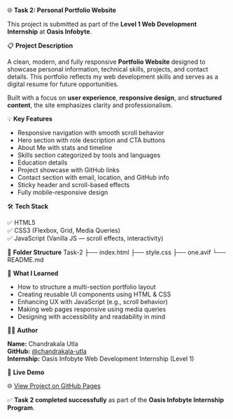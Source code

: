 
🌐 **Task 2: Personal Portfolio Website**

This project is submitted as part of the **Level 1 Web Development Internship** at **Oasis Infobyte**.

📋 **Project Description**

A clean, modern, and fully responsive **Portfolio Website** designed to showcase personal information, technical skills, projects, and contact details. This portfolio reflects my web development skills and serves as a digital resume for future opportunities.

Built with a focus on **user experience**, **responsive design**, and **structured content**, the site emphasizes clarity and professionalism.

💡 **Key Features**

- Responsive navigation with smooth scroll behavior  
- Hero section with role description and CTA buttons  
- About Me with stats and timeline  
- Skills section categorized by tools and languages  
- Education details  
- Project showcase with GitHub links  
- Contact section with email, location, and GitHub info  
- Sticky header and scroll-based effects  
- Fully mobile-responsive design  

🛠️ **Tech Stack**

✅ HTML5  
✅ CSS3 (Flexbox, Grid, Media Queries)  
✅ JavaScript (Vanilla JS — scroll effects, interactivity)


📂 **Folder Structure**
Task-2
  ├── index.html
  ├── style.css
  ├── one.avif
  └── README.md


🧠 **What I Learned**

- How to structure a multi-section portfolio layout  
- Creating reusable UI components using HTML & CSS  
- Enhancing UX with JavaScript (e.g., scroll behavior)  
- Making web pages responsive using media queries  
- Designing with accessibility and readability in mind  

🙋‍♀️ **Author**

**Name:** Chandrakala Utla  
**GitHub:** [@chandrakala-utla](https://github.com/chandrakala-utla)  
**Internship:** Oasis Infobyte Web Development Internship (Level 1)

🚀 **Live Demo**

🌐 [View Project on GitHub Pages](https://chandrakala-utla.github.io/OIBSIP/Task-2/)  


✅ **Task 2 completed successfully** as part of the **Oasis Infobyte Internship Program**.
